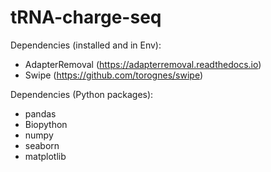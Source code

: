 # tRNA-charge-seq

Dependencies (installed and in Env):
* AdapterRemoval (https://adapterremoval.readthedocs.io)
* Swipe (https://github.com/torognes/swipe)

Dependencies (Python packages):
* pandas
* Biopython
* numpy
* seaborn
* matplotlib



